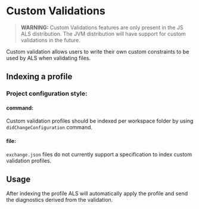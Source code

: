 # Custom Validations

> **WARNING:** Custom Validations features are only present in the JS ALS distribution. The JVM distribution will have support for custom validations in the future.

Custom validation allows users to write their own custom constraints to be used by ALS when validating files.

## Indexing a profile
### Project configuration style:
#### command:
Custom validation profiles should be indexed per workspace folder by using `didChangeConfiguration` command.

#### file:
`exchange.json` files do not currently support a specification to index custom validation profiles.

## Usage
After indexing the profile ALS will automatically apply the profile and send the diagnostics derived from the validation.
